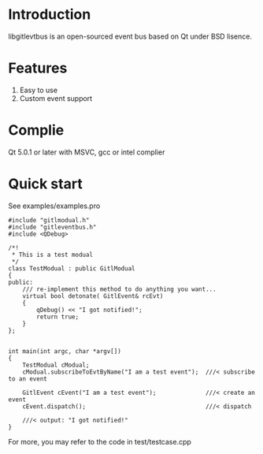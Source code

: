 Introduction
=============
libgitlevtbus is an open-sourced event bus based on Qt under BSD lisence.

Features
========
1. Easy to use
2. Custom event support

Complie
=======
Qt 5.0.1 or later with MSVC, gcc or intel complier

Quick start
===========
See examples/examples.pro
```
#include "gitlmodual.h"
#include "gitleventbus.h"
#include <QDebug>

/*!
 * This is a test modual
 */
class TestModual : public GitlModual
{
public:
    /// re-implement this method to do anything you want...
    virtual bool detonate( GitlEvent& rcEvt)
    {
        qDebug() << "I got notified!";
        return true;
    }
};


int main(int argc, char *argv[])
{
    TestModual cModual;
    cModual.subscribeToEvtByName("I am a test event");  ///< subscribe to an event

    GitlEvent cEvent("I am a test event");              ///< create an event
    cEvent.dispatch();                                  ///< dispatch

    ///< output: "I got notified!"
}
```


For more, you may refer to the code in test/testcase.cpp
